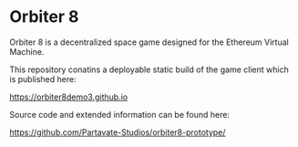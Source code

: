 # Orbiter 8

Orbiter 8 is a decentralized space game designed for the Ethereum Virtual Machine.

This repository conatins a deployable static build of the game client which is published here:

[https://orbiter8demo3.github.io ](https://partavate-studios.github.io/orbiter8-demo3-client/)

Source code and extended information can be found here:

https://github.com/Partavate-Studios/orbiter8-prototype/

